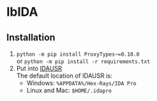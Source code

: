# IbIDA
## Installation
1. `python -m pip install ProxyTypes~=0.10.0`  
   or `python -m pip install -r requirements.txt`
2. Put into [IDAUSR](https://hex-rays.com/blog/igors-tip-of-the-week-33-idas-user-directory-idausr/)  
  The default location of IDAUSR is:
    * Windows: `%APPDATA%/Hex-Rays/IDA Pro`
    * Linux and Mac: `$HOME/.idapro`
